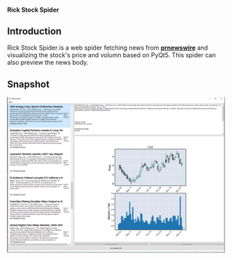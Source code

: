 #### Rick Stock Spider

## Introduction
Rick Stock Spider is a web spider fetching news from [**prnewswire**](https://www.prnewswire.com/news-releases/news-releases-list/) and visualizing the stock's price and volumn based on PyQt5. This spider can also preview the news body.

## Snapshot
![](res/Screenshot.png)